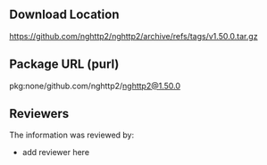 ## Download Location

https://github.com/nghttp2/nghttp2/archive/refs/tags/v1.50.0.tar.gz

## Package URL (purl)

pkg:none/github.com/nghttp2/nghttp2@1.50.0

## Reviewers

The information was reviewed by:

* add reviewer here